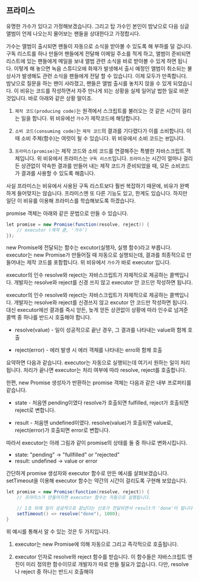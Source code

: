 ## 프라미스

유명한 가수가 있다고 가정해보겠습니다. 그리고 탑 가수인 본인이 밤낮으로 다음 싱글 앨범이 언제 나오는지 물어보는 팬들을 상대한다고 가정합시다.

가수는 앨범이 출시되면 팬들이 자동으로 소식을 받아볼 수 있도록 해 부하를 덜 겁니다. 구독 리스트를 하나 만들어 팬들에게 전달해 이메일 주소를 적게 하고, 앨범이 준비되면 리스트에 있는 팬들에게 메일을 보내 앨범 관련 소식을 바로 받아볼 수 있게 하면 됩니다. 이렇게 해 놓으면 녹음 스튜디오에 화재가 발생해서 출시 예정인 앨범이 취소되는 불상사가 발생해도 관련 소식을 팬들에게 전달 할 수 있습니다. 이제 모두가 만족합니다. 밤낮으로 질문을 하는 팬이 사라졌고, 팬들은 앨범 출시를 놓치지 않을 수 있게 되었습니다. 이 비유는 코드를 작성하면서 자주 만나게 되는 상황을 실제 일어날 법한 일로 바꾼 것입니다. 바로 아래와 같은 상황 말이죠.

1. `제작 코드(producing code)`는 원격에서 스크립트를 불러오는 것 같은 시간이 걸리는 일을 합니다. 위 비유에선 `가수`가 제작코드에 해당합니다.

2. `소비 코드(consuming code)`는 `제작 코드`의 결과를 기다렸다가 이를 소비합니다. 이때 소비 주체(함수)는 여럿이 될 수 있습니다. 위 비유에서 소비 코드는 `팬`입니다.

3. `프라미스(promise)`는 제작 코드와 소비 코드를 연결해주는 특별한 자바스크립트 객체입니다. 위 비유에서 프라미스는 `구독 리스트`입니다. `프라미스`는 시간이 얼마나 걸리든 상관없이 약속한 결과를 만들어 내는 제작 코드가 준비되었을 때, 모든 소비코드가 결과를 사용할 수 있도록 해줍니다.

사실 프라미스는 비유에서 사용된 구독 리스트보다 훨씬 복잡하기 때문에, 비유가 완벽하게 들어맞지는 않습니다. 프라미스엔 또 다른 기능도 있고, 한계도 있습니다. 하지만 일단 이 비유를 이용해 프라미스를 학습해보도록 하겠습니다.

promise 객체는 아래와 같은 문법으로 만들 수 있습니다.
```java
let promise = new Promise(function(resolve, reject)) {
    // executor (제작 콛, '가수')
});
```

new Promise에 전달되는 함수는 excutor(실행자, 실행 함수)라고 부릅니다. executor는 new Promise가 만들어질 때 자동으로 실행되는데, 결과를 최종적으로 만들어내는 제작 코드를 포함합니다. 위 비유에서 `가수`가 바로 executor 입니다.

executor의 인수 resolve와 reject는 자바스크립트가 자체적으로 제공하는 콜백입니다. 개발자는 resolve와 reject를 신경 쓰지 않고 executor 안 코드만 작성하면 됩니다.

executor의 인수 resolve와 reject는 자바스크립트가 자체적으로 제공하는 콜백입니다. 개발자는 resolve와 reject를 신경쓰지 않고 excutor 안 코드만 작성하면 됩니다. 대신 executor에선 결과를 즉시 얻든, 늦게 얻든 상관없이 상황에 따라 인수로 넘겨준 콜백 중 하나를 반드시 호출해야 합니다.

- resolve(value) - 일이 성공적으로 끝난 경우, 그 결과를 나타내는 value와 함께 호출

- reject(error) - 에러 발생 시 에러 객체를 나타내는 erro와 함께 호출

요약하면 다음과 같습니다. executor는 자동으로 실행되는데 여기서 원하는 일이 처리됩니다. 처리가 끝나면 executor는 처리 여부에 따라 resolve, reject를 호출합니다.

한편, new Promise 생성자가 반환하는 promise 객체는 다음과 같은 내부 프로퍼티를 같습니다.

- state - 처음엔 pending이였다 resolve가 호출되면 fulfilled, reject가 호출되면 reject로 변합니다.

- result - 처음엔 undefined이였다. resolve(value)가 호출되면 value로, reject(error)가 호출되면 error로 변합니다.

따라서 executor는 아래 그림과 같이 promise의 상태를 둘 중 하나로 변화시킵니다.

- state: "pending" -> "fullfilled" or "rejected"
- result: undefined -> value or error

간단하게 promise 생성자와 executor 함수로 만든 예시를 살펴보겠습니다. setTimeout을 이용해 executor 함수는 약간의 시간이 걸리도록 구현해 보았습니다.

```java
let promise = new Promise(function(resolve, reject)) {
    // 프라미스가 만들어지면 executor 함수는 자동으로 실행됩니다.

    // 1초 뒤에 일이 성공적으로 끝났다는 신호가 전달되면서 result가 'done'이 됩니다.
    setTimeout() => resolve("done"), 1000);
}
```

위 예시를 통해서 알 수 있는 것은 두 가지입니다.

1. executor는 new Promise에 의해 자동으로 그리고 즉각적으로 호출됩니다.

2. executor 인자로 resolve와 reject 함수를 받습니다. 이 함수들은 자바스크립트 엔진이 미리 정의한 함수이므로 개발자가 따로 만들 필요가 없습니다. 다만, resolve나 reject 중 하나는 반드시 호출해야

